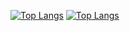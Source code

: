 [![Top Langs](https://github-readme-stats.vercel.app/api/top-langs/?username=victorrschmidt&exclude_repo=dbo2022&layout=compact&theme=tokyonight#gh-dark-mode-only)](https://github.com/anuraghazra/github-readme-stats#gh-dark-mode-only)
[![Top Langs](https://github-readme-stats.vercel.app/api/top-langs/?username=victorrschmidt&exclude_repo=dbo2022&layout=compact&theme=default&text_color=191919&border_color=b6b4b4#gh-light-mode-only)](https://github.com/anuraghazra/github-readme-stats#gh-light-mode-only)
